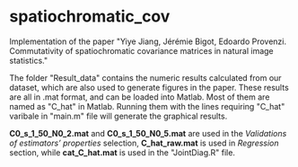 # spatiochromatic_cov
Implementation of the paper "Yiye Jiang, Jérémie Bigot, Edoardo Provenzi. Commutativity of spatiochromatic covariance matrices in natural image statistics."

The folder "Result_data" contains the numeric results calculated from our dataset, which are also used to generate figures in the paper. These results are all in .mat format, and can be loaded into Matlab. Most of them are named as "C_hat" in Matlab. Running them with the lines requiring "C_hat" varibale in "main.m" file will generate the graphical results.

**C0_s_1_50_N0_2.mat** and **C0_s_1_50_N0_5.mat** are used in the *Validations of estimators’ properties* selection, **C_hat_raw.mat** is used in *Regression* section, while **cat_C_hat.mat** is used in the "JointDiag.R" file. 
